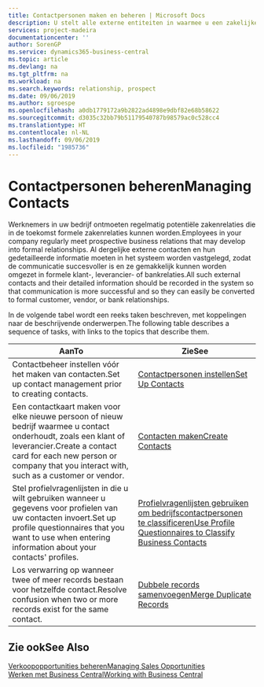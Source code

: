 ```yaml
---
title: Contactpersonen maken en beheren | Microsoft Docs
description: U stelt alle externe entiteiten in waarmee u een zakelijke relatie hebt (zoals prospects, klanten, leveranciers en consultants) als contacten.
services: project-madeira
documentationcenter: ''
author: SorenGP
ms.service: dynamics365-business-central
ms.topic: article
ms.devlang: na
ms.tgt_pltfrm: na
ms.workload: na
ms.search.keywords: relationship, prospect
ms.date: 09/06/2019
ms.author: sgroespe
ms.openlocfilehash: a0db1779172a9b2822ad4898e9dbf82e68b58622
ms.sourcegitcommit: d3035c32bb79b51179540787b98579ac0c528cc4
ms.translationtype: HT
ms.contentlocale: nl-NL
ms.lasthandoff: 09/06/2019
ms.locfileid: "1985736"
---
```

# <a name="managing-contacts"></a><span data-ttu-id="85d46-103">Contactpersonen beheren</span><span class="sxs-lookup"><span data-stu-id="85d46-103">Managing Contacts</span></span>
<span data-ttu-id="85d46-104">Werknemers in uw bedrijf ontmoeten regelmatig potentiële zakenrelaties die in de toekomst formele zakenrelaties kunnen worden.</span><span class="sxs-lookup"><span data-stu-id="85d46-104">Employees in your company regularly meet prospective business relations that may develop into formal relationships.</span></span> <span data-ttu-id="85d46-105">Al dergelijke externe contacten en hun gedetailleerde informatie moeten in het systeem worden vastgelegd, zodat de communicatie succesvoller is en ze gemakkelijk kunnen worden omgezet in formele klant-, leverancier- of bankrelaties.</span><span class="sxs-lookup"><span data-stu-id="85d46-105">All such external contacts and their detailed information should be recorded in the system so that communication is more successful and so they can easily be converted to formal customer, vendor, or bank relationships.</span></span>

<span data-ttu-id="85d46-106">In de volgende tabel wordt een reeks taken beschreven, met koppelingen naar de beschrijvende onderwerpen.</span><span class="sxs-lookup"><span data-stu-id="85d46-106">The following table describes a sequence of tasks, with links to the topics that describe them.</span></span>

| <span data-ttu-id="85d46-107">Aan</span><span class="sxs-lookup"><span data-stu-id="85d46-107">To</span></span> | <span data-ttu-id="85d46-108">Zie</span><span class="sxs-lookup"><span data-stu-id="85d46-108">See</span></span> |
| --- | --- |
| <span data-ttu-id="85d46-109">Contactbeheer instellen vóór het maken van contacten.</span><span class="sxs-lookup"><span data-stu-id="85d46-109">Set up contact management prior to creating contacts.</span></span> |[<span data-ttu-id="85d46-110">Contactpersonen instellen</span><span class="sxs-lookup"><span data-stu-id="85d46-110">Set Up Contacts</span></span>](marketing-setup-contacts.md) |
| <span data-ttu-id="85d46-111">Een contactkaart maken voor elke nieuwe persoon of nieuw bedrijf waarmee u contact onderhoudt, zoals een klant of leverancier.</span><span class="sxs-lookup"><span data-stu-id="85d46-111">Create a contact card for each new person or company that you interact with, such as a customer or vendor.</span></span> |[<span data-ttu-id="85d46-112">Contacten maken</span><span class="sxs-lookup"><span data-stu-id="85d46-112">Create Contacts</span></span>](marketing-create-contact-companies.md) |
|<span data-ttu-id="85d46-113">Stel profielvragenlijsten in die u wilt gebruiken wanneer u gegevens voor profielen van uw contacten invoert.</span><span class="sxs-lookup"><span data-stu-id="85d46-113">Set up profile questionnaires that you want to use when entering information about your contacts' profiles.</span></span>|[<span data-ttu-id="85d46-114">Profielvragenlijsten gebruiken om bedrijfscontactpersonen te classificeren</span><span class="sxs-lookup"><span data-stu-id="85d46-114">Use Profile Questionnaires to Classify Business Contacts</span></span>](marketing-create-contact-profile-questionnaire.md)|
|<span data-ttu-id="85d46-115">Los verwarring op wanneer twee of meer records bestaan voor hetzelfde contact.</span><span class="sxs-lookup"><span data-stu-id="85d46-115">Resolve confusion when two or more records exist for the same contact.</span></span>|[<span data-ttu-id="85d46-116">Dubbele records samenvoegen</span><span class="sxs-lookup"><span data-stu-id="85d46-116">Merge Duplicate Records</span></span>](sales-how-merge-duplicate-records.md)|

## <a name="see-also"></a><span data-ttu-id="85d46-117">Zie ook</span><span class="sxs-lookup"><span data-stu-id="85d46-117">See Also</span></span>
[<span data-ttu-id="85d46-118">Verkoopopportunities beheren</span><span class="sxs-lookup"><span data-stu-id="85d46-118">Managing Sales Opportunities</span></span>](marketing-manage-sales-opportunities.md)  
[<span data-ttu-id="85d46-119">Werken met Business Central</span><span class="sxs-lookup"><span data-stu-id="85d46-119">Working with Business Central</span></span>](ui-work-product.md)  
